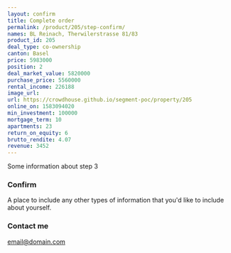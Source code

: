 ```yaml
---
layout: confirm
title: Complete order
permalink: /product/205/step-confirm/
names: BL Reinach, Therwilerstrasse 81/83
product_id: 205
deal_type: co-ownership
canton: Basel
price: 5983000
position: 2
deal_market_value: 5820000
purchase_price: 5560000
rental_income: 226188
image_url:
url: https://crowdhouse.github.io/segment-poc/property/205
online_on: 1583094020
min_investment: 100000
mortgage_term: 10
apartments: 23
return_on_equity: 6
brutto_rendite: 4.07
revenue: 3452
---
```


Some information about step 3

### Confirm

A place to include any other types of information that you'd like to include about yourself.

### Contact me

[email@domain.com](mailto:email@domain.com)

